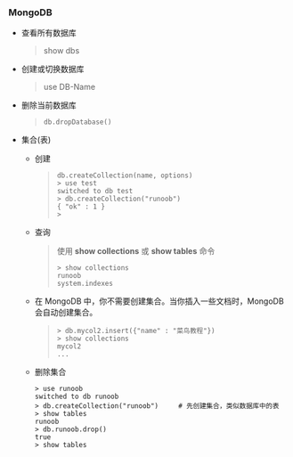 ### MongoDB

- 查看所有数据库 

  > show dbs

- 创建或切换数据库

  > use DB-Name

- 删除当前数据库

  > ```
  > db.dropDatabase()
  > ```



- 集合(表)

  - 创建

    > ```shell
    > db.createCollection(name, options)
    > > use test
    > switched to db test
    > > db.createCollection("runoob")
    > { "ok" : 1 }
    > >
    > ```

  - 查询

    > 使用 **show collections** 或 **show tables** 命令
    >
    > ```
    > > show collections
    > runoob
    > system.indexes
    > ```

  - 在 MongoDB 中，你不需要创建集合。当你插入一些文档时，MongoDB 会自动创建集合。

    > ```
    > > db.mycol2.insert({"name" : "菜鸟教程"})
    > > show collections
    > mycol2
    > ...
    > ```

  - 删除集合

    ```shell
    > use runoob
    switched to db runoob
    > db.createCollection("runoob")     # 先创建集合，类似数据库中的表
    > show tables
    runoob
    > db.runoob.drop()
    true
    > show tables
    ```


